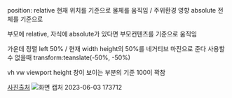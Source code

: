 position:
relative 현재 위치를 기준으로 물체를 움직임 / 주위환경 영향 
absolute 전체를 기준으로

부모에 relative, 자식에 absolute가 있다면 부모컨텐츠를 기준으로 움직임

가운데 정렬 left 50% / 현재 width height의 50%를 네거티브 마진으로 준다
사용할 수 없을때 transform:teanslate(-50%, -50%)

vh vw viewport height 창이 보이는 부분의 기준 100이 꽉참

[사진출처](https://github.com/develup-official/htmlcss-s01e07)
![화면 캡처 2023-06-03 173712](https://github.com/leerowa/in_raka/assets/131571217/76a72d36-59ab-4c96-84ed-46a3759140c0)
